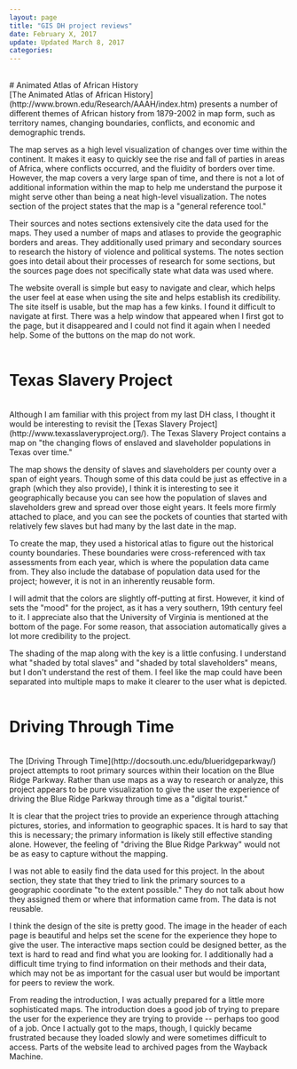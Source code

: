 ```yaml
---
layout: page
title: "GIS DH project reviews"
date: February X, 2017
update: Updated March 8, 2017
categories:
---
```

<br/>
# Animated Atlas of African History
<br/>
[The Animated Atlas of African History](http://www.brown.edu/Research/AAAH/index.htm) presents a number of different themes of African history from 1879-2002 in map form, such as territory names, changing boundaries, conflicts, and economic and demographic trends.

The map serves as a high level visualization of changes over time within the continent. It makes it easy to quickly see the rise and fall of parties in areas of Africa, where conflicts occurred, and the fluidity of borders over time. However, the map covers a very large span of time, and there is not a lot of additional information within the map to help me understand the purpose it might serve other than being a neat high-level visualization. The notes section of the project states that the map is a "general reference tool."

Their sources and notes sections extensively cite the data used for the maps. They used a number of maps and atlases to provide the geographic borders and areas. They additionally used primary and secondary sources to research the history of violence and political systems. The notes section goes into detail about their processes of research for some sections, but the sources page does not specifically state what data was used where.

The website overall is simple but easy to navigate and clear, which helps the user feel at ease when using the site and helps establish its credibility. The site itself is usable, but the map has a few kinks. I found it difficult to navigate at first. There was a help window that appeared when I first got to the page, but it disappeared and I could not find it again when I needed help. Some of the buttons on the map do not work.
<br/>
<br/>
# Texas Slavery Project
<br/>
Although I am familiar with this project from my last DH class, I thought it would be interesting to revisit the [Texas Slavery Project](http://www.texasslaveryproject.org/). The Texas Slavery Project contains a map on "the changing flows of enslaved and slaveholder populations in Texas over time."

The map shows the density of slaves and slaveholders per county over a span of eight years. Though some of this data could be just as effective in a graph (which they also provide), I think it is interesting to see it geographically because you can see how the population of slaves and slaveholders grew and spread over those eight years. It feels more firmly attached to place, and you can see the pockets of counties that started with relatively few slaves but had many by the last date in the map.

To create the map, they used a historical atlas to figure out the historical county boundaries. These boundaries were cross-referenced with tax assessments from each year, which is where the population data came from. They also include the database of population data used for the project; however, it is not in an inherently reusable form.

I will admit that the colors are slightly off-putting at first. However, it kind of sets the "mood" for the project, as it has a very southern, 19th century feel to it. I appreciate also that the University of Virginia is mentioned at the bottom of the page. For some reason, that association automatically gives a lot more credibility to the project.


The shading of the map along with the key is a little confusing. I understand what "shaded by total slaves" and "shaded by total slaveholders" means, but I don't understand the rest of them. I feel like the map could have been separated into multiple maps to make it clearer to the user what is depicted.
<br/>
<br/>
# Driving Through Time
<br/>
The [Driving Through Time](http://docsouth.unc.edu/blueridgeparkway/) project attempts to root primary sources within their location on the Blue Ridge Parkway. Rather than use maps as a way to research or analyze, this project appears to be pure visualization to give the user the experience of driving the Blue Ridge Parkway through time as a "digital tourist."

It is clear that the project tries to provide an experience through attaching pictures, stories, and information to geographic spaces. It is hard to say that this is necessary; the primary information is likely still effective standing alone. However, the feeling of "driving the Blue Ridge Parkway" would not be as easy to capture without the mapping.

I was not able to easily find the data used for this project. In the about section, they state that they tried to link the primary sources to a geographic coordinate "to the extent possible." They do not talk about how they assigned them or where that information came from. The data is not reusable.

I think the design of the site is pretty good. The image in the header of each page is beautiful and helps set the scene for the experience they hope to give the user. The interactive maps section could be designed better, as the text is hard to read and find what you are looking for. I additionally had a difficult time trying to find information on their methods and their data, which may not be as important for the casual user but would be important for peers to review the work.

From reading the introduction, I was actually prepared for a little more sophisticated maps. The introduction does a good job of trying to prepare the user for the experience they are trying to provide -- perhaps too good of a job. Once I actually got to the maps, though, I quickly became frustrated because they loaded slowly and were sometimes difficult to access. Parts of the website lead to archived pages from the Wayback Machine.
